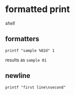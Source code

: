 # formatted print

*shell*

## formatters

```
printf "sample %02d" 1
```

results as `sample 01`

## newline

```
printf "first line\nsecond"
```
